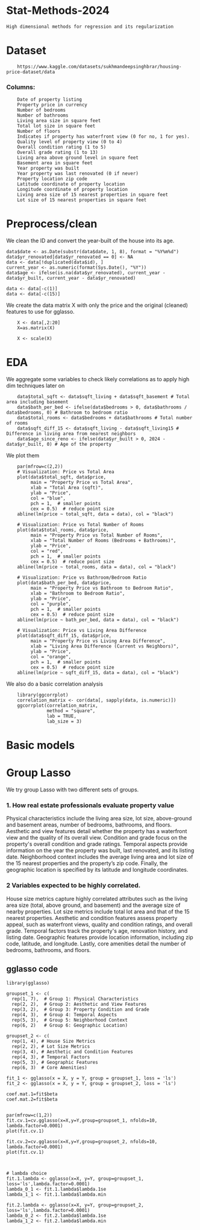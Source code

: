 # Stat-Methods-2024

    High dimensional methods for regression and its regularization

# Dataset
        https://www.kaggle.com/datasets/sukhmandeepsinghbrar/housing-price-dataset/data

### Columns:
        Date of property listing
        Property price in currency
        Number of bedrooms
        Number of bathrooms
        Living area size in square feet
        Total lot size in square feet
        Number of floors
        Indicates if property has waterfront view (0 for no, 1 for yes).
        Quality level of property view (0 to 4)
        Overall condition rating (1 to 5)
        Overall grade rating (1 to 13)
        Living area above ground level in square feet
        Basement area in square feet
        Year property was built
        Year property was last renovated (0 if never)
        Property location zip code
        Latitude coordinate of property location
        Longitude coordinate of property location
        Living area size of 15 nearest properties in square feet
        Lot size of 15 nearest properties in square feet

# Preprocess/clean

We clean the ID and convert the year-built of the house into its age.

    data$date <- as.Date(substr(data$date, 1, 8), format = "%Y%m%d")
    data$yr_renovated[data$yr_renovated == 0] <- NA
    data <- data[!duplicated(data$id), ]
    current_year <- as.numeric(format(Sys.Date(), "%Y"))
    data$age <- ifelse(is.na(data$yr_renovated), current_year - data$yr_built, current_year - data$yr_renovated)

    data <- data[-c(1)]
    data <- data[-c(15)]

We create the data matrix X with only the price and the original (cleaned) features to use for gglasso.

        X <- data[,2:20]
        X=as.matrix(X)
    
        X <- scale(X)

# EDA

We aggregate some variables to check likely correlations as to apply high dim techniques later on

        data$total_sqft <- data$sqft_living + data$sqft_basement # Total area including basement
        data$bath_per_bed <- ifelse(data$bedrooms > 0, data$bathrooms / data$bedrooms, 0) # Bathroom to bedroom ratio
        data$total_rooms <- data$bedrooms + data$bathrooms # Total number of rooms
        data$sqft_diff_15 <- data$sqft_living - data$sqft_living15 # Difference in living area from nearest neighbors
        data$age_since_reno <- ifelse(data$yr_built > 0, 2024 - data$yr_built, 0) # Age of the property


We plot them

        par(mfrow=c(2,2))
        # Visualization: Price vs Total Area
        plot(data$total_sqft, data$price,
             main = "Property Price vs Total Area",
             xlab = "Total Area (sqft)",
             ylab = "Price",
             col = "blue",
             pch = 1,  # smaller points
             cex = 0.5)  # reduce point size
        abline(lm(price ~ total_sqft, data = data), col = "black")
        
        # Visualization: Price vs Total Number of Rooms
        plot(data$total_rooms, data$price,
             main = "Property Price vs Total Number of Rooms",
             xlab = "Total Number of Rooms (Bedrooms + Bathrooms)",
             ylab = "Price",
             col = "red",
             pch = 1,  # smaller points
             cex = 0.5)  # reduce point size
        abline(lm(price ~ total_rooms, data = data), col = "black")
        
        # Visualization: Price vs Bathroom/Bedroom Ratio
        plot(data$bath_per_bed, data$price,
             main = "Property Price vs Bathroom to Bedroom Ratio",
             xlab = "Bathroom to Bedroom Ratio",
             ylab = "Price",
             col = "purple",
             pch = 1,  # smaller points
             cex = 0.5)  # reduce point size
        abline(lm(price ~ bath_per_bed, data = data), col = "black")
        
        # Visualization: Price vs Living Area Difference
        plot(data$sqft_diff_15, data$price,
             main = "Property Price vs Living Area Difference",
             xlab = "Living Area Difference (Current vs Neighbors)",
             ylab = "Price",
             col = "orange",
             pch = 1,  # smaller points
             cex = 0.5)  # reduce point size
        abline(lm(price ~ sqft_diff_15, data = data), col = "black")



We also do a basic correlation analysis
        
        library(ggcorrplot)
        correlation_matrix <- cor(data[, sapply(data, is.numeric)])
        ggcorrplot(correlation_matrix, 
                   method = "square", 
                   lab = TRUE, 
                   lab_size = 3)

                   
# Basic models



        

# Group Lasso

We try group Lasso with two different sets of groups.

### 1. How real estate professionals evaluate property value

Physical characteristics include the living area size, lot size, above-ground and basement areas, number of bedrooms, bathrooms, and floors. Aesthetic and view features detail whether the property has a waterfront view and the quality of its overall view. Condition and grade focus on the property's overall condition and grade ratings. Temporal aspects provide information on the year the property was built, last renovated, and its listing date. Neighborhood context includes the average living area and lot size of the 15 nearest properties and the property’s zip code. Finally, the geographic location is specified by its latitude and longitude coordinates.

### 2 Variables expected to be highly correlated.

House size metrics capture highly correlated attributes such as the living area size (total, above ground, and basement) and the average size of nearby properties. Lot size metrics include total lot area and that of the 15 nearest properties. Aesthetic and condition features assess property appeal, such as waterfront views, quality and condition ratings, and overall grade. Temporal factors track the property's age, renovation history, and listing date. Geographic features provide location information, including zip code, latitude, and longitude. Lastly, core amenities detail the number of bedrooms, bathrooms, and floors.

## gglasso code

    library(gglasso)

    groupset_1 <- c(
      rep(1, 7),  # Group 1: Physical Characteristics
      rep(2, 2),  # Group 2: Aesthetic and View Features
      rep(3, 2),  # Group 3: Property Condition and Grade
      rep(4, 3),  # Group 4: Temporal Aspects
      rep(5, 3),  # Group 5: Neighborhood Context
      rep(6, 2)   # Group 6: Geographic Location)
    
    groupset_2 <- c(
      rep(1, 4), # House Size Metrics
      rep(2, 2), # Lot Size Metrics
      rep(3, 4), # Aesthetic and Condition Features
      rep(4, 3), # Temporal Factors
      rep(5, 3), # Geographic Features
      rep(6, 3)  # Core Amenities)

    fit_1 <- gglasso(x = X, y = Y, group = groupset_1, loss = 'ls')
    fit_2 <- gglasso(x = X, y = Y, group = groupset_2, loss = 'ls')

    coef.mat.1=fit$beta
    coef.mat.2=fit$beta


    par(mfrow=c(1,2))
    fit.cv.1=cv.gglasso(x=X,y=Y,group=groupset_1, nfolds=10, lambda.factor=0.0001)
    plot(fit.cv.1)
    
    fit.cv.2=cv.gglasso(x=X,y=Y,group=groupset_2, nfolds=10, lambda.factor=0.0001)
    plot(fit.cv.1)



    # lambda choice
    fit.1.lambda <- gglasso(x=X, y=Y, group=groupset_1, loss='ls',lambda.factor=0.0001)
    lambda_0_1 <- fit.1.lambda$lambda.1se
    lambda_1_1 <- fit.1.lambda$lambda.min

    fit.2.lambda <- gglasso(x=X, y=Y, group=groupset_2, loss='ls',lambda.factor=0.0001)
    lambda_0_2 <- fit.2.lambda$lambda.1se
    lambda_1_2 <- fit.2.lambda$lambda.min
    
